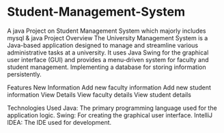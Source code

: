# Student-Management-System
A java Project on Student Management System which majorly includes mysql &amp; java
Project Overview
The University Management System is a Java-based application designed to manage and streamline various administrative tasks at a university. It uses Java Swing for the graphical user interface (GUI) and provides a menu-driven system for faculty and student management.
Implementing a database for storing information persistently.

Features
New Information
Add new faculty information
Add new student information
View Details
View faculty details
View student details

Technologies Used
Java: The primary programming language used for the application logic.
Swing: For creating the graphical user interface.
IntelliJ IDEA: The IDE used for development.
